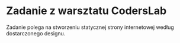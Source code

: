 # Zadanie z warsztatu CodersLab
Zadanie polega na stworzeniu statycznej strony internetowej według dostarczonego designu.
